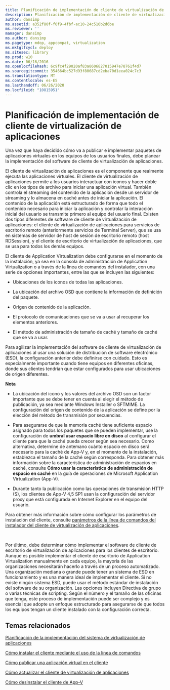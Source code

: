 ```yaml
---
title: Planificación de implementación de cliente de virtualización de aplicaciones
description: Planificación de implementación de cliente de virtualización de aplicaciones
author: dansimp
ms.assetid: a352f80f-f0f9-4fbf-ac10-24c510b2d6be
ms.reviewer: ''
manager: dansimp
ms.author: dansimp
ms.pagetype: mdop, appcompat, virtualization
ms.mktglfcycl: deploy
ms.sitesec: library
ms.prod: w10
ms.date: 06/16/2016
ms.openlocfilehash: 6c9fc4f29020af83a8606827015947e78761f4d7
ms.sourcegitcommit: 354664bc527d93f80687cd2eba70d1eea024c7c3
ms.translationtype: MT
ms.contentlocale: es-ES
ms.lasthandoff: 06/26/2020
ms.locfileid: "10815951"
---
```

# Planificación de implementación de cliente de virtualización de aplicaciones


Una vez que haya decidido cómo va a publicar e implementar paquetes de aplicaciones virtuales en los equipos de los usuarios finales, debe planear la implementación del software de cliente de virtualización de aplicaciones.

El cliente de virtualización de aplicaciones es el componente que realmente ejecuta las aplicaciones virtuales. El cliente de virtualización de aplicaciones permite a los usuarios interactuar con iconos y hacer doble clic en los tipos de archivo para iniciar una aplicación virtual. También controla el streaming del contenido de la aplicación desde un servidor de streaming y lo almacena en caché antes de iniciar la aplicación. El contenido de la aplicación está estructurado de forma que todo el contenido necesario para iniciar la aplicación y controlar la interacción inicial del usuario se transmite primero al equipo del usuario final. Existen dos tipos diferentes de software de cliente de virtualización de aplicaciones: el cliente de virtualización de aplicaciones para servicios de escritorio remoto (anteriormente servicios de Terminal Server), que se usa en sistemas de servidor de host de sesión de escritorio remoto (host RDSession), y el cliente de escritorio de virtualización de aplicaciones, que se usa para todos los demás equipos.

El cliente de Application Virtualization debe configurarse en el momento de la instalación, ya sea en la consola de administración de Application Virtualization o a través de la línea de comandos del instalador, con una serie de opciones importantes, entre las que se incluyen las siguientes:

-   Ubicaciones de los iconos de todas las aplicaciones.

-   La ubicación del archivo OSD que contiene la información de definición del paquete.

-   Origen de contenido de la aplicación.

-   El protocolo de comunicaciones que se va a usar al recuperar los elementos anteriores.

-   El método de administración de tamaño de caché y tamaño de caché que se va a usar.

Para agilizar la implementación del software de cliente de virtualización de aplicaciones al usar una solución de distribución de software electrónico (ESD), la configuración anterior debe definirse con cuidado. Esto es especialmente importante cuando tiene equipos en diferentes oficinas, donde sus clientes tendrían que estar configurados para usar ubicaciones de origen diferentes.

**Nota**  
-   La ubicación del icono y los valores del archivo OSD son un factor importante que se debe tener en cuenta al elegir el método de publicación, ya sea mediante Windows Installer o SFTMIME. La configuración del origen de contenido de la aplicación se define por la elección del método de transmisión por secuencias.

-   Para asegurarse de que la memoria caché tiene suficiente espacio asignado para todos los paquetes que se pueden implementar, use la configuración de **umbral usar espacio libre en disco** al configurar el cliente para que la caché pueda crecer según sea necesario. Como alternativa, determine de antemano cuánto espacio en disco será necesario para la caché de App-V y, en el momento de la instalación, establezca el tamaño de la caché según corresponda. Para obtener más información sobre la característica de administración de espacios en caché, consulte **Cómo usar la característica de administración de espacio en caché** en la guía de operaciones de Microsoft Application Virtualization (App-V).

-   Durante tanto la publicación como las operaciones de transmisión HTTP (S), los clientes de App-V 4,5 SP1 usan la configuración del servidor proxy que está configurada en Internet Explorer en el equipo del usuario.

Para obtener más información sobre cómo configurar los parámetros de instalación del cliente, consulte [parámetros de la línea de comandos del instalador del cliente de virtualización de aplicaciones](application-virtualization-client-installer-command-line-parameters.md).

 

Por último, debe determinar cómo implementar el software de cliente de escritorio de virtualización de aplicaciones para los clientes de escritorio. Aunque es posible implementar el cliente de escritorio de Application Virtualization manualmente en cada equipo, la mayoría de las organizaciones necesitarán hacerlo a través de un proceso automatizado. Una organización mediana o grande puede tener un sistema de ESD en funcionamiento y es una manera ideal de implementar el cliente. Si no existe ningún sistema ESD, puede usar el método estándar de instalación del software de su organización. Las opciones incluyen Directiva de grupo o varias técnicas de scripting. Según el número y el tamaño de las oficinas que tenga, este proceso de implementación puede ser complejo y es esencial que adopte un enfoque estructurado para asegurarse de que todos los equipos tengan un cliente instalado con la configuración correcta.

## Temas relacionados


[Planificación de la implementación del sistema de virtualización de aplicaciones](planning-for-application-virtualization-system-deployment.md)

[Cómo instalar el cliente mediante el uso de la línea de comandos](how-to-install-the-client-by-using-the-command-line-new.md)

[Cómo publicar una aplicación virtual en el cliente](how-to-publish-a-virtual-application-on-the-client.md)

[Cómo actualizar el cliente de virtualización de aplicaciones](how-to-upgrade-the-application-virtualization-client.md)

[Cómo desinstalar el cliente de App-V](how-to-uninstall-the-app-v-client.md)

 

 






